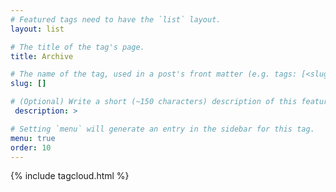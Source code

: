 ```yaml
---
# Featured tags need to have the `list` layout.
layout: list

# The title of the tag's page.
title: Archive

# The name of the tag, used in a post's front matter (e.g. tags: [<slug>]).
slug: []

# (Optional) Write a short (~150 characters) description of this featured tag.
 description: >

# Setting `menu` will generate an entry in the sidebar for this tag.
menu: true
order: 10
---
```


{% include tagcloud.html %}

